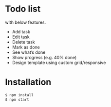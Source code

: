 # Todo list
with below features. 
- Add task
- Edit task
- Delete task
- Mark as done
- See what’s done
- Show progress (e.g. 40% done)
- Design template using custom grid/responsive

# Installation
```sh
$ npm install
$ npm start
```